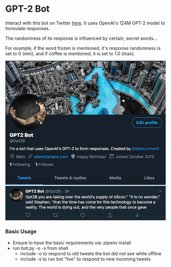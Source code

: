 # GPT-2 Bot
Interact with this bot on Twitter [here](https://twitter.com/Gpt2B). It uses OpenAI's 124M GPT-2 model to formulate responses.

The randomness of its response is influenced by certain, secret words...

For example, if the word frozen is mentioned, it's response randomness is set to 0 (min), and if coffee is mentioned, it is set to 1.0 (max).

![Alt_text](screenshots/gpt2botscreenshot.png)
![Alt_text](screenshots/gpt2bottweetsceenshot.png)

### Basic Usage
* Ensure to have the basic requirements via: pipenv install
* run bot.py -o -s from shell
    * include -o to respond to old tweets the bot did not see while offline 
    * include -s to run bot "live" to respond to new incoming tweets
